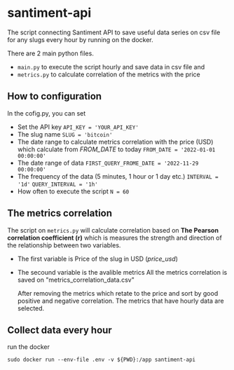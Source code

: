 # santiment-api
The script connecting Santiment API to save useful data series on csv file for any slugs every hour by
    running on the docker. 
    
There are 2 main python files.
* ``` main.py ``` to execute the script hourly and save data in csv file and
* ``` metrics.py ``` to calculate correlation of the metrics with the price

## How to configuration
In the cofig.py, you can set 
* Set the API key ``` API_KEY = 'YOUR_API_KEY' ```
* The slug name ``` SLUG = 'bitcoin' ```
* The date range to calculate metrics correlation with the price (USD) which calculate from *FROM_DATE* to today
``` FROM_DATE = '2022-01-01 00:00:00' ```
* The date range of data
``` FIRST_QUERY_FROME_DATE = '2022-11-29 00:00:00' ```
* The frequency of the data (5 minutes, 1 hour or 1 day etc.) 
``` INTERVAL = '1d' ```
``` QUERY_INTERVAL = '1h' ```
* How often to execute the script ``` N = 60 ```

## The metrics correlation
The script on ```metrics.py``` will calculate correlation based on **The Pearson correlation coefficient (r)** which is measures the strength and direction of the relationship between two variables.
* The first variable is Price of the slug in USD (*price_usd*)
* The secound variable is the avalible metrics
    All the metrics correlation is saved on "metrics_correlation_data.csv"

    After removing the metrics which retate to the price and sort by good positive and negative correlation.
    The metrics that have hourly data are selected.

## Collect data every hour
run the docker

```
sudo docker run --env-file .env -v ${PWD}:/app santiment-api
```
